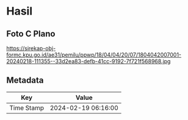 # Hasil

## Foto C Plano

https://sirekap-obj-formc.kpu.go.id/ae31/pemilu/ppwp/18/04/04/20/07/1804042007001-20240218-111355--33d2ea83-defb-41cc-9192-7f721f568968.jpg


## Metadata

| Key        | Value               |
| ---------- | ------------------- |
| Time Stamp | 2024-02-19 06:16:00 |



